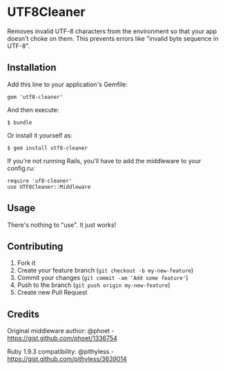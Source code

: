 # UTF8Cleaner

Removes invalid UTF-8 characters from the environment so that your app doesn't choke
on them. This prevents errors like "invalid byte sequence in UTF-8".

## Installation

Add this line to your application's Gemfile:

    gem 'utf8-cleaner'

And then execute:

    $ bundle

Or install it yourself as:

    $ gem install utf8-cleaner

If you're not running Rails, you'll have to add the middleware to your config.ru:

    require 'uf8-cleaner'
    use UTF8Cleaner::Middleware

## Usage

There's nothing to "use". It just works!

## Contributing

1. Fork it
2. Create your feature branch (`git checkout -b my-new-feature`)
3. Commit your changes (`git commit -am 'Add some feature'`)
4. Push to the branch (`git push origin my-new-feature`)
5. Create new Pull Request

## Credits

Original middleware author: @phoet - https://gist.github.com/phoet/1336754

Ruby 1.9.3 compatibility: @pithyless - https://gist.github.com/pithyless/3639014